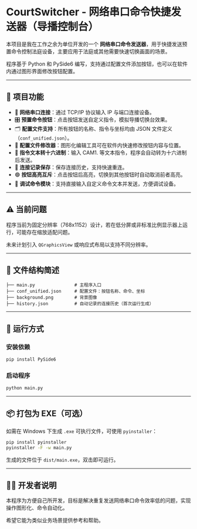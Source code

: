 # CourtSwitcher - 网络串口命令快捷发送器（导播控制台）

本项目是我在工作之余为单位开发的一个 **网络串口命令发送器**，用于快捷发送预置命令控制法庭设备，主要应用于法庭或其他需要快速切换画面的场景。

程序基于 Python 和 PySide6 编写，支持通过配置文件添加按钮，也可以在软件内通过图形界面修改按钮配置。

---

## 🎯 项目功能

- 🧩 **网络串口连接**：通过 TCP/IP 协议输入 IP 与端口连接设备。
- 🎛 **预置命令按钮**：点击按钮发送自定义指令，模拟导播切换台效果。
- 🗂 **配置文件支持**：所有按钮的名称、指令与坐标均由 JSON 文件定义（`conf_unified.json`）。
- 📝 **配置文件修改器**：图形化编辑工具可在软件内快速修改按钮内容与位置。
- 🧠 **指令文本转十六进制**：输入 CAM1. 等文本指令，程序会自动转为十六进制后发送。
- 💾 **连接记录保存**：保存连接历史，支持快速重连。
- 🟢 **按钮高亮互斥**：点击按钮后高亮，切换到其他按钮时自动取消前者高亮。
- 🧪 **调试命令模块**：支持直接输入自定义命令文本并发送，方便调试设备。

---

## ⚠️ 当前问题

程序当前为固定分辨率（768x1152）设计，若在低分屏或非标准比例显示器上运行，可能存在缩放适配问题。

未来计划引入 `QGraphicsView` 或响应式布局以支持不同分辨率。

---

## 📁 文件结构简述

```
├── main.py               # 主程序入口
├── conf_unified.json     # 配置文件：按钮名称、命令、坐标
├── background.png        # 背景图像
├── history.json          # 自动记录的连接历史（首次运行生成）
```

---

## 🧰 运行方式

### 安装依赖

```bash
pip install PySide6
```

### 启动程序

```bash
python main.py
```

---

## 📦 打包为 EXE（可选）

如需在 Windows 下生成 `.exe` 可执行文件，可使用 `pyinstaller`：

```bash
pip install pyinstaller
pyinstaller -F -w main.py
```

生成的文件位于 `dist/main.exe`，双击即可运行。

---

## 👨‍💻 开发者说明

本程序为方便自己所开发，目标是解决重复发送网络串口命令效率低的问题，实现操作图形化、命令自动化。

希望它能为类似业务场景提供参考和帮助。

